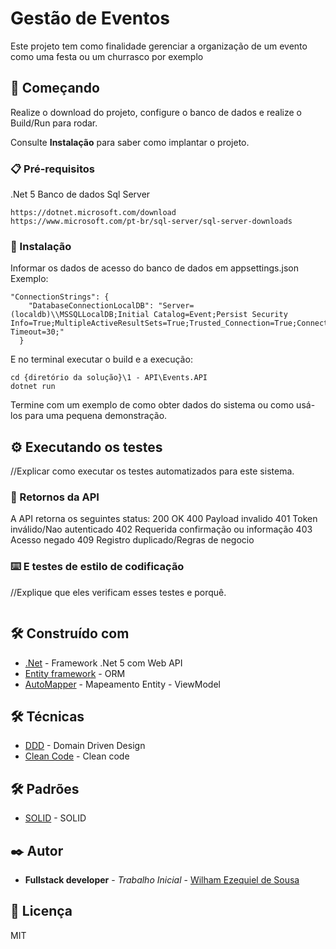 # Gestão de Eventos

Este projeto tem como finalidade gerenciar a organização de um evento como uma festa ou um churrasco por exemplo

## 🚀 Começando

Realize o download do projeto, configure o banco de dados e realize o Build/Run para rodar.

Consulte **Instalação** para saber como implantar o projeto.

### 📋 Pré-requisitos

.Net 5
Banco de dados Sql Server

```
https://dotnet.microsoft.com/download
https://www.microsoft.com/pt-br/sql-server/sql-server-downloads
```

### 🔧 Instalação

Informar os dados de acesso do banco de dados em appsettings.json
Exemplo:
```
"ConnectionStrings": {
    "DatabaseConnectionLocalDB": "Server=(localdb)\\MSSQLLocalDB;Initial Catalog=Event;Persist Security Info=True;MultipleActiveResultSets=True;Trusted_Connection=True;Connection Timeout=30;"
  }
```

E no terminal executar o build e a execução:

```
cd {diretório da solução}\1 - API\Events.API
dotnet run
```

Termine com um exemplo de como obter dados do sistema ou como usá-los para uma pequena demonstração.

## ⚙️ Executando os testes

//Explicar como executar os testes automatizados para este sistema.

### 🔩 Retornos da API

A API retorna os seguintes status:
200 OK
400 Payload invalido
401 Token inválido/Nao autenticado
402 Requerida confirmação ou informação
403 Acesso negado
409 Registro duplicado/Regras de negocio


### ⌨️ E testes de estilo de codificação

//Explique que eles verificam esses testes e porquê.

```

```


## 🛠️ Construído com

* [.Net](https://docs.microsoft.com/pt-br/dotnet/core/dotnet-five) - Framework .Net 5 com Web API
* [Entity framework](https://docs.microsoft.com/pt-br/ef/) - ORM
* [AutoMapper](https://automapper.org/) - Mapeamento Entity - ViewModel

## 🛠️ Técnicas

* [DDD](https://en.wikipedia.org/wiki/Domain-driven_design) - Domain Driven Design
* [Clean Code](https://pt.wikipedia.org/wiki/Robert_Cecil_Martin) - Clean code

## 🛠️ Padrões

* [SOLID](https://pt.wikipedia.org/wiki/SOLID) - SOLID

## ✒️ Autor

* **Fullstack developer** - *Trabalho Inicial* - [Wilham Ezequiel de Sousa ](https://www.linkedin.com/in/wilham-ezequiel-de-sousa-22373696/)

## 📄 Licença

MIT

